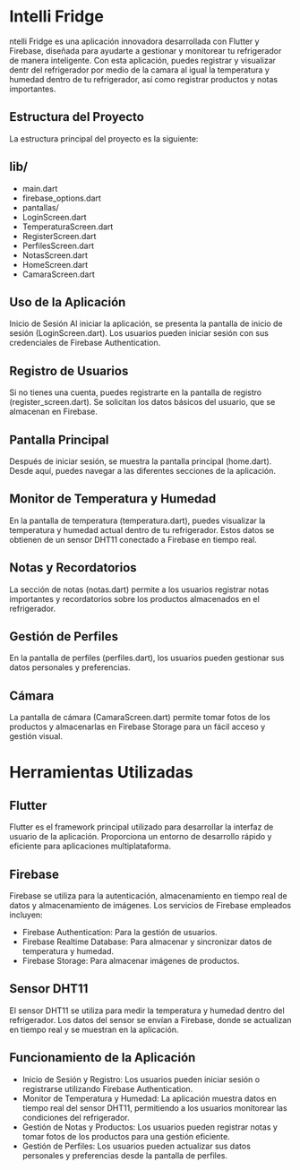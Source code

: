 # Intelli Fridge
ntelli Fridge es una aplicación innovadora desarrollada con Flutter y Firebase, diseñada para ayudarte a gestionar y monitorear tu refrigerador de manera inteligente. Con esta aplicación, puedes registrar y visualizar dentr del refrigerador por medio de la camara al igual la temperatura y humedad dentro de tu refrigerador, así como registrar productos y notas importantes.

## Estructura del Proyecto
La estructura principal del proyecto es la siguiente:

## lib/
- main.dart
- firebase_options.dart
- pantallas/
- LoginScreen.dart
- TemperaturaScreen.dart
- RegisterScreen.dart
- PerfilesScreen.dart
- NotasScreen.dart
- HomeScreen.dart
- CamaraScreen.dart

## Uso de la Aplicación
Inicio de Sesión
Al iniciar la aplicación, se presenta la pantalla de inicio de sesión (LoginScreen.dart). Los usuarios pueden iniciar sesión con sus credenciales de Firebase Authentication.

## Registro de Usuarios
Si no tienes una cuenta, puedes registrarte en la pantalla de registro (register_screen.dart). Se solicitan los datos básicos del usuario, que se almacenan en Firebase.

## Pantalla Principal
Después de iniciar sesión, se muestra la pantalla principal (home.dart). Desde aquí, puedes navegar a las diferentes secciones de la aplicación.

## Monitor de Temperatura y Humedad
En la pantalla de temperatura (temperatura.dart), puedes visualizar la temperatura y humedad actual dentro de tu refrigerador. Estos datos se obtienen de un sensor DHT11 conectado a Firebase en tiempo real.

## Notas y Recordatorios
La sección de notas (notas.dart) permite a los usuarios registrar notas importantes y recordatorios sobre los productos almacenados en el refrigerador.

## Gestión de Perfiles
En la pantalla de perfiles (perfiles.dart), los usuarios pueden gestionar sus datos personales y preferencias.

## Cámara
La pantalla de cámara (CamaraScreen.dart) permite tomar fotos de los productos y almacenarlas en Firebase Storage para un fácil acceso y gestión visual.

# Herramientas Utilizadas
## Flutter
Flutter es el framework principal utilizado para desarrollar la interfaz de usuario de la aplicación. Proporciona un entorno de desarrollo rápido y eficiente para aplicaciones multiplataforma.

## Firebase
Firebase se utiliza para la autenticación, almacenamiento en tiempo real de datos y almacenamiento de imágenes. Los servicios de Firebase empleados incluyen:

- Firebase Authentication: Para la gestión de usuarios.
- Firebase Realtime Database: Para almacenar y sincronizar datos de temperatura y humedad.
- Firebase Storage: Para almacenar imágenes de productos.

## Sensor DHT11
El sensor DHT11 se utiliza para medir la temperatura y humedad dentro del refrigerador. Los datos del sensor se envían a Firebase, donde se actualizan en tiempo real y se muestran en la aplicación.

## Funcionamiento de la Aplicación
- Inicio de Sesión y Registro: Los usuarios pueden iniciar sesión o registrarse utilizando Firebase Authentication.
- Monitor de Temperatura y Humedad: La aplicación muestra datos en tiempo real del sensor DHT11, permitiendo a los usuarios monitorear las condiciones del refrigerador.
- Gestión de Notas y Productos: Los usuarios pueden registrar notas y tomar fotos de los productos para una gestión eficiente.
- Gestión de Perfiles: Los usuarios pueden actualizar sus datos personales y preferencias desde la pantalla de perfiles.
